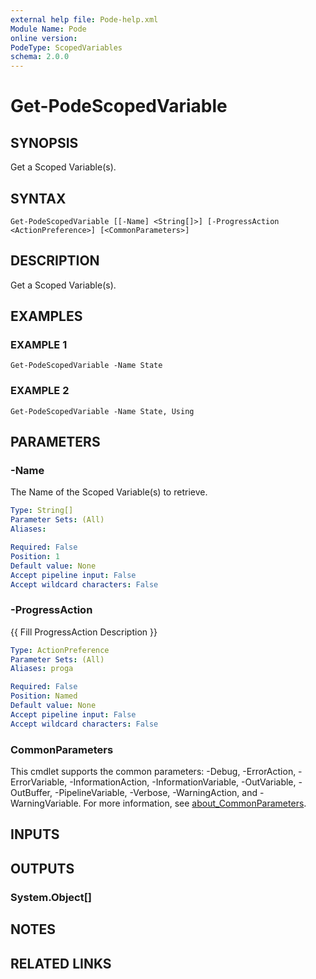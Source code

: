 ```yaml
---
external help file: Pode-help.xml
Module Name: Pode
online version:
PodeType: ScopedVariables
schema: 2.0.0
---
```


# Get-PodeScopedVariable

## SYNOPSIS
Get a Scoped Variable(s).

## SYNTAX

```
Get-PodeScopedVariable [[-Name] <String[]>] [-ProgressAction <ActionPreference>] [<CommonParameters>]
```

## DESCRIPTION
Get a Scoped Variable(s).

## EXAMPLES

### EXAMPLE 1
```
Get-PodeScopedVariable -Name State
```

### EXAMPLE 2
```
Get-PodeScopedVariable -Name State, Using
```

## PARAMETERS

### -Name
The Name of the Scoped Variable(s) to retrieve.

```yaml
Type: String[]
Parameter Sets: (All)
Aliases:

Required: False
Position: 1
Default value: None
Accept pipeline input: False
Accept wildcard characters: False
```

### -ProgressAction
{{ Fill ProgressAction Description }}

```yaml
Type: ActionPreference
Parameter Sets: (All)
Aliases: proga

Required: False
Position: Named
Default value: None
Accept pipeline input: False
Accept wildcard characters: False
```

### CommonParameters
This cmdlet supports the common parameters: -Debug, -ErrorAction, -ErrorVariable, -InformationAction, -InformationVariable, -OutVariable, -OutBuffer, -PipelineVariable, -Verbose, -WarningAction, and -WarningVariable. For more information, see [about_CommonParameters](http://go.microsoft.com/fwlink/?LinkID=113216).

## INPUTS

## OUTPUTS

### System.Object[]
## NOTES

## RELATED LINKS
